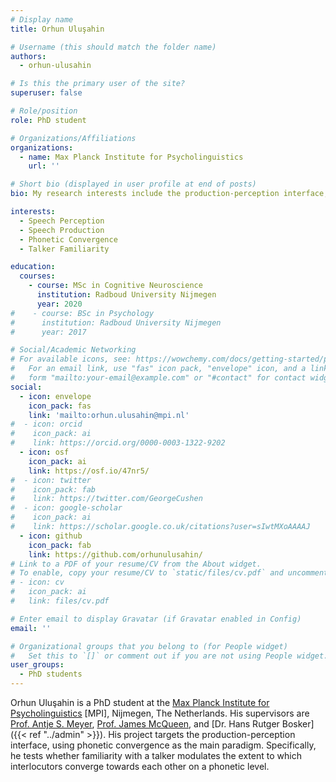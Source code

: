 ```yaml
---
# Display name
title: Orhun Uluşahin

# Username (this should match the folder name)
authors:
  - orhun-ulusahin

# Is this the primary user of the site?
superuser: false

# Role/position
role: PhD student

# Organizations/Affiliations
organizations:
  - name: Max Planck Institute for Psycholinguistics
    url: ''

# Short bio (displayed in user profile at end of posts)
bio: My research interests include the production-perception interface, phonetic convergence, and talker familiarity.

interests:
  - Speech Perception
  - Speech Production
  - Phonetic Convergence
  - Talker Familiarity

education:
  courses:
    - course: MSc in Cognitive Neuroscience
      institution: Radboud University Nijmegen
      year: 2020
#    - course: BSc in Psychology
#      institution: Radboud University Nijmegen
#      year: 2017

# Social/Academic Networking
# For available icons, see: https://wowchemy.com/docs/getting-started/page-builder/#icons
#   For an email link, use "fas" icon pack, "envelope" icon, and a link in the
#   form "mailto:your-email@example.com" or "#contact" for contact widget.
social:
  - icon: envelope
    icon_pack: fas
    link: 'mailto:orhun.ulusahin@mpi.nl'
#  - icon: orcid
#    icon_pack: ai
#    link: https://orcid.org/0000-0003-1322-9202
  - icon: osf
    icon_pack: ai
    link: https://osf.io/47nr5/
#  - icon: twitter
#    icon_pack: fab
#    link: https://twitter.com/GeorgeCushen
#  - icon: google-scholar
#    icon_pack: ai
#    link: https://scholar.google.co.uk/citations?user=sIwtMXoAAAAJ
  - icon: github
    icon_pack: fab
    link: https://github.com/orhunulusahin/
# Link to a PDF of your resume/CV from the About widget.
# To enable, copy your resume/CV to `static/files/cv.pdf` and uncomment the lines below.
# - icon: cv
#   icon_pack: ai
#   link: files/cv.pdf

# Enter email to display Gravatar (if Gravatar enabled in Config)
email: ''

# Organizational groups that you belong to (for People widget)
#   Set this to `[]` or comment out if you are not using People widget.
user_groups:
  - PhD students
---
```


Orhun Uluşahin is a PhD student at the [Max Planck Institute for Psycholinguistics](https://www.mpi.nl) [MPI], Nijmegen, The Netherlands. His supervisors are [Prof. Antje S. Meyer](https://www.mpi.nl/people/meyer-antje), [Prof. James McQueen](https://www.ru.nl/english/people/mcqueen-j/), and [Dr. Hans Rutger Bosker]({{< ref "../admin" >}}). His project targets the production-perception interface, using phonetic convergence as the main paradigm. Specifically, he tests whether familiarity with a talker modulates the extent to which interlocutors converge towards each other on a phonetic level.
